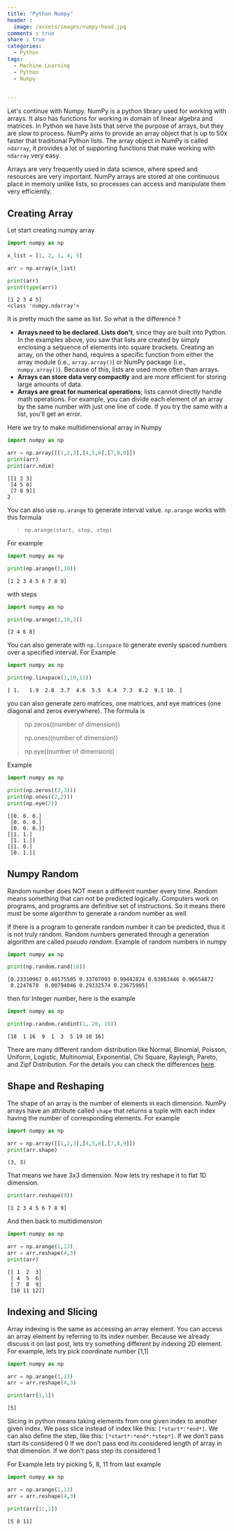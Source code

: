 ```yaml
---
title: "Python Numpy"
header :
  image: /assets/images/numpy-head.jpg
comments : true
share : true
categories:
  - Python
tags:
  - Machine Learning
  - Python
  - Numpy
 

---
```


Let's continue with Numpy. NumPy is a python library used for working with arrays. It also has functions for working in domain of linear algebra and matrices. In Python we have lists that serve the purpose of arrays, but they are slow to process. NumPy aims to provide an array object that is up to 50x faster that  traditional Python lists. The array object in NumPy is called `ndarray`, it provides a lot of supporting functions that make working with  `ndarray` very easy. 

Arrays are very frequently used in data science, where speed and resources  are very important. NumPy arrays are stored at one continuous place in memory unlike lists,  so processes can access and manipulate them very efficiently.

## Creating Array

Let start creating numpy array

```python
import numpy as np

x_list = [1, 2, 3, 4, 5]

arr = np.array(x_list)

print(arr)
print(type(arr))
```

```
[1 2 3 4 5]
<class 'numpy.ndarray'>
```

It is pretty much the same as list. So what is the difference ? 

- **Arrays need to be declared. Lists don't**, since they are built into Python. In the examples above, you saw that lists  are created by simply enclosing a sequence of elements into square  brackets. Creating an array, on the other hand, requires a specific  function from either the array module (i.e., `array.array()`) or NumPy package (i.e., `numpy.array()`). Because of this, lists are used more often than arrays.
- **Arrays can store data very compactly** and are more efficient for storing large amounts of data.
- **Arrays are great for numerical operations**; lists  cannot directly handle math operations. For example, you can divide each element of an array by the same number with just one line of code. If  you try the same with a list, you'll get an error.

 Here we try to make multidimensional array in Numpy

```python
import numpy as np

arr = np.array([[1,2,3],[4,5,6],[7,8,9]])
print(arr)
print(arr.ndim)
```

```
[[1 2 3]
 [4 5 6]
 [7 8 9]]
2
```

You can also use `np.arange` to generate interval value. `np.arange` works with this formula

> `np.arange(start, stop, step)` 

For example

```python
import numpy as np

print(np.arange(1,10))
```

```
[1 2 3 4 5 6 7 8 9]
```

with steps

```python
import numpy as np

print(np.arange(1,10,2))
```

```
[2 4 6 8]
```

You can also generate with `np.linspace` to generate evenly spaced numbers over a specified interval. For Example

```python
import numpy as np

print(np.linspace(1,10,11))
```

```
[ 1.   1.9  2.8  3.7  4.6  5.5  6.4  7.3  8.2  9.1 10. ]
```



you can also generate zero matrices, one matrices, and eye matrices (one diagonal and zeros everywhere). The formula is

> np.zeros((number of dimension))
>
> np.ones((number of dimension))
>
> np.eye((number of dimension))

Example

```python
import numpy as np

print(np.zeros((3,3)))
print(np.ones((2,2)))
print(np.eye(2))
```

```
[[0. 0. 0.]
 [0. 0. 0.]
 [0. 0. 0.]]
[[1. 1.]
 [1. 1.]]
[[1. 0.]
 [0. 1.]]
```

 ## Numpy Random

Random number does NOT mean a different number every time. Random means something that can not be predicted logically. Computers work on programs, and programs are definitive set of instructions. So it means there must be some algorithm to generate a random number as well.

If there is a program to generate random number it can be predicted, thus it is not truly random. Random numbers generated through a generation algorithm are called *pseudo random*. Example of random numbers in numpy

```python
import numpy as np

print(np.random.rand(10))
```

```
[0.23310967 0.40175505 0.33707093 0.99442824 0.63863446 0.96654872
 0.2247678  0.00794046 0.29332574 0.23675905]
```

then for Integer number, here is the example

```python
import numpy as np

print(np.random.randint(1, 20, 10))
```

```
[18  1 16  9  1  3  5 19 10 16]
```

There are many different random distribution like Normal, Binomial, Poisson, Uniform, Logistic, Multinomial, Exponential, Chi Square, Rayleigh, Pareto, and Zipf Distribution. For the details you can check the differences [here](https://www.w3schools.com/python/numpy_random.asp).

## Shape and Reshaping

The shape of an array is the number of elements in each dimension. NumPy arrays have an attribute called `shape` that returns a tuple with each index having the number of corresponding elements. For example

```python
import numpy as np

arr = np.array([[1,2,3],[4,5,6],[7,8,9]])
print(arr.shape)
```

```
(3, 3)
```

That means we have 3x3 dimension. Now lets try reshape it to flat 1D dimension.

```python
print(arr.reshape(9))
```

```
[1 2 3 4 5 6 7 8 9]
```

And then back to multidimension

```python
import numpy as np

arr = np.arange(1,13)
arr = arr.reshape(4,3)
print(arr)
```

```
[[ 1  2  3]
 [ 4  5  6]
 [ 7  8  9]
 [10 11 12]]
```

## Indexing and Slicing

Array indexing is the same as accessing an array element. You can access an array element by referring to its index number. Because we already discuss it on last post, lets try something different by indexing 2D element.  For example, lets try pick coordinate number [1,1]

```python
import numpy as np

arr = np.arange(1,13)
arr = arr.reshape(4,3)

print(arr[1,1])
```

```
[5]
```

Slicing in python means taking elements from one given index to another given index. We pass slice instead of index like this: `[*start*:*end*]`. We can also define the step, like this: `[*start*:*end*:*step*]`. If we don't pass start its considered 0 If we don't pass end its considered length of array in that dimension. If we don't pass step its considered 1

For Example lets try picking 5, 8, 11 from last example

```python
import numpy as np

arr = np.arange(1,13)
arr = arr.reshape(4,3)

print(arr[1:,1])
```

```
[5 8 11]
```

